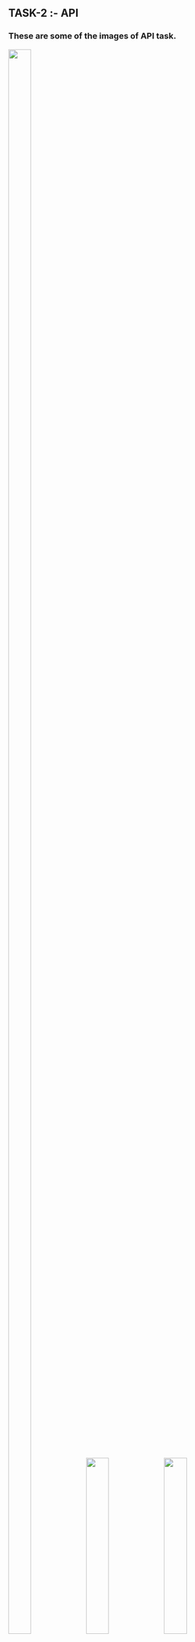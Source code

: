 ## TASK-2 :- API

### These are some of the images of API task.

<img src="https://user-images.githubusercontent.com/101579638/231252765-0255a2b6-5281-420f-8af9-810abd04e251.jpeg" width=30% height=90%>

<img src="https://user-images.githubusercontent.com/101579638/231252780-dce527c2-d781-49cb-adfa-82a06243777d.jpeg" width=30% height=30%>

<img src="https://user-images.githubusercontent.com/101579638/231253061-1e9b940a-37fa-46e6-bbae-3da920d1e74a.jpeg" width=30% height=30%>



